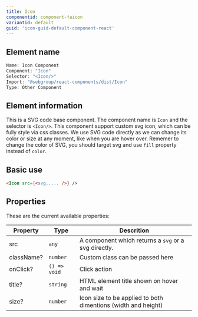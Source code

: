 ```yaml
---
title: Icon
componentid: component-faicon
variantid: default
guid: 'icon-guid-default-component-react'
---
```


## Element name
```javascript
Name: Icon Component
Component: "Icon"
Selector: "<Icon/>"
Import: "@sebgroup/react-components/dist/Icon"
Type: Other Component
```

## Element information 
This is a SVG code base component. The component name is `Icon` and the selector is `<Icon/>`. This component support custom svg icon, which can be fully style via css classes. We use SVG code directly as we can change its color or size at any moment, like when you are hover over. Rememer to change the color of SVG, you should target svg and use `fill` property instead of `color`.

## Basic use
```html
<Icon src={<svg..... />} />
```

## Properties
These are the current available properties:

| Property   | Type         | Descrition                                                    |
| ---------- | ------------ | ------------------------------------------------------------- |
| src        | `any`        | A component which returns a `svg` or a svg directly.          |
| className? | `number`     | Custom class can be passed here                               |
| onClick?   | `() => void` | Click action                                                  |
| title?     | `string`     | HTML element title shown on hover and wait                    |
| size?      | `number`     | Icon size to be applied to both dimentions (width and height) |
